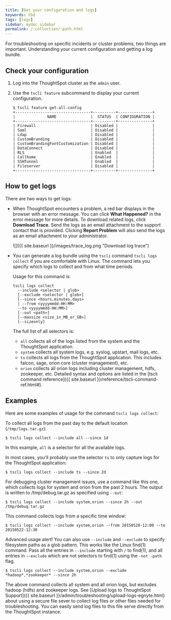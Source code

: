 ```yaml
---
title: [Get your configuration and logs]
keywords: tbd
tags: [logs]
sidebar: mydoc_sidebar
permalink: /:collection/:path.html
---
```

For troubleshooting on specific incidents or cluster problems, two things are important. Understanding your current configuration and getting a log bundle.

## Check your configuration

1. Log into the ThoughtSpot cluster as the `admin` user.
2. Use the `tscli feature` subcommand to display your current configuration.

    ```
    $ tscli feature get-all-config
    +---------------------------------+----------+---------------+
    |              NAME               |  STATUS  | CONFIGURATION |
    +---------------------------------+----------+---------------+
    | Firewall                        | Disabled |               |
    | Saml                            | Disabled |               |
    | Ldap                            | Disabled |               |
    | CustomBranding                  | Disabled |               |
    | CustomBrandingFontCustomization | Disabled |               |
    | DataConnect                     | Disabled |               |
    | RLS                             | Enabled  |               |
    | Callhome                        | Enabled  |               |
    | SSHTunnel                       | Enabled  |               |
    | Fileserver                      | Disabled |               |
    +---------------------------------+----------+---------------+
    ```

## How to get logs

There are two ways to get logs:

-   When ThoughtSpot encounters a problem, a red bar displays in the browser with an error message. You can click **What Happened?** in the error message for more details. To download related logs, click **Download Trace**. Send the logs as an email attachment to the support contact that is provided. Clicking **Report Problem** will also send the logs as an email attachment to your administrator.

     ![]({{ site.baseurl }}/images/trace_log.png "Download log trace")

- You can generate a log bundle using the `tscli` command `tscli logs collect` if
you are comfortable with Linux. The command lets you specify which logs to
collect and from what time periods.

    Usage for this command is:

    ```
    tscli logs collect
      --include <selector | glob>
      [--exclude <selector | glob>]
      [--since <hours,minutes,days>
      | --from <yyyymmdd-HH:MM>
      --to <yyyymmdd-HH:MM>]
      [--out <path>]
      [--maxsize <size_in_MB_or_GB>]
      [--sizeonly]
    ```

    The full list of all selectors is:

    -   `all` collects all of the logs listed from the system and the ThoughtSpot application.
    -   `system` collects all system logs, e.g. syslog, upstart, mail logs, etc.
    -   `ts` collects all logs from the ThoughtSpot application. This includes falcon, sage, orion core (cluster management), etc.
    -   `orion` collects all orion logs including cluster management, hdfs, zookeeper, etc.
    Detailed syntax and options are listed in the [tscli command reference]({{ site.baseurl }}/reference/tscli-command-ref.html#).


## Examples

Here are some examples of usage for the command `tscli logs collect`:

To collect all logs from the past day to the default location (`/tmp/logs.tar.gz`):

```
$ tscli logs collect --include all --since 1d
```

In this example, `all` is a selector for all the available logs.

In most cases, you'll probably use the selector `ts` to only capture logs for the ThoughtSpot application:

```
$ tscli logs collect --include ts --since 2d
```

For debugging cluster management issues, use a command like this one, which collects logs for system and orion from the past 2 hours. The output is written to /tmp/debug.tar.gz as specified using `--out`:

```
$ tscli logs collect --include system,orion --since 2h --out /tmp/debug.tar.gz
```

This command collects logs from a specific time window:

```
$ tscli logs collect --include system,orion --from 20150520-12:00 --to 20150522-12:30
```

Advanced usage alert! You can also use `--include` and `--exclude` to specify filesystem paths as a glob pattern. This works like the Linux find(1) command. Pass all the entries in `--include` starting with `/` to find(1), and all entries in `--exclude` which are not selectors to find(1) using the `-not -path` flag.

```
$ tscli logs collect --include system,orion --exclude *hadoop*,*zookeeper* --since 2h
```

The above command collects all system and all orion logs, but excludes hadoop (hdfs) and zookeeper logs. See [Upload logs to ThoughtSpot Support]({{ site.baseurl }}/admin/troubleshooting/upload-logs-egnyte.html) about using a secure file sever to collect log files or other files needed for troubleshooting. You can easily send log files to this file serve directly from the ThoughtSpot instance.
